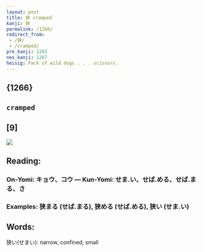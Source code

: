 ```yaml
---
layout: post
title: 狭 cramped
kanji: 狭
permalink: /1266/
redirect_from:
 - /狭/
 - /cramped/
pre_kanji: 1265
nex_kanji: 1267
heisig: Pack of wild dogs . . . scissors.
---
```


## {1266}

## `cramped`

## [9]

<div class="stroke"><img src="E78BAD.png" /></div>

## Reading:

### On-Yomi: キョウ、コウ &mdash; Kun-Yomi: せま.い、せば.める、せば.まる、さ

### Examples: 狭まる (せば.まる), 狭める (せば.める), 狭い (せま.い)

## Words:

狭い(せまい): narrow, confined, small
